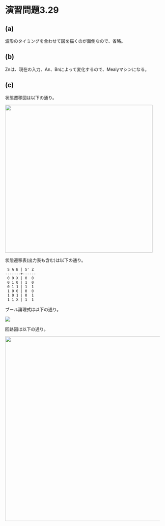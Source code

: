 # 演習問題3.29

## (a)

波形のタイミングを合わせて図を描くのが面倒なので、省略。

## (b)

Znは、現在の入力、An、Bnによって変化するので、Mealyマシンになる。

## (c)

状態遷移図は以下の通り。

<img src="https://horie-t.github.io/DigitalDesignAndComputerArchitecture-Ans/images/ex3-29/ex3-29-state.svg" width="480px" />

状態遷移表(出力表も含む)は以下の通り。

```
 S A B | S' Z
-------+------
 0 0 X | 0  0 
 0 1 0 | 1  0
 0 1 1 | 1  1
 1 0 0 | 0  0
 1 0 1 | 0  1
 1 1 X | 1  1
```

ブール論理式は以下の通り。

<img src="https://horie-t.github.io/DigitalDesignAndComputerArchitecture-Ans/images/ex3-29/ex3-29.png" />

回路図は以下の通り。

<img src="https://horie-t.github.io/DigitalDesignAndComputerArchitecture-Ans/images/ex3-29/ex3-29-circuit.svg" width="600px" />
